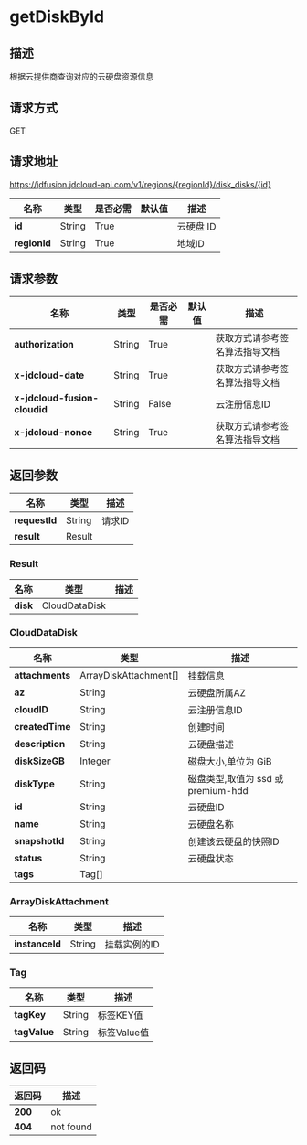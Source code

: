# getDiskById


## 描述
根据云提供商查询对应的云硬盘资源信息

## 请求方式
GET

## 请求地址
https://jdfusion.jdcloud-api.com/v1/regions/{regionId}/disk_disks/{id}

|名称|类型|是否必需|默认值|描述|
|---|---|---|---|---|
|**id**|String|True| |云硬盘 ID|
|**regionId**|String|True| |地域ID|

## 请求参数
|名称|类型|是否必需|默认值|描述|
|---|---|---|---|---|
|**authorization**|String|True| |获取方式请参考签名算法指导文档|
|**x-jdcloud-date**|String|True| |获取方式请参考签名算法指导文档|
|**x-jdcloud-fusion-cloudid**|String|False| |云注册信息ID|
|**x-jdcloud-nonce**|String|True| |获取方式请参考签名算法指导文档|


## 返回参数
|名称|类型|描述|
|---|---|---|
|**requestId**|String|请求ID|
|**result**|Result| |

### Result
|名称|类型|描述|
|---|---|---|
|**disk**|CloudDataDisk| |
### CloudDataDisk
|名称|类型|描述|
|---|---|---|
|**attachments**|ArrayDiskAttachment[]|挂载信息|
|**az**|String|云硬盘所属AZ|
|**cloudID**|String|云注册信息ID|
|**createdTime**|String|创建时间|
|**description**|String|云硬盘描述|
|**diskSizeGB**|Integer|磁盘大小,单位为 GiB|
|**diskType**|String|磁盘类型,取值为 ssd 或 premium-hdd|
|**id**|String|云硬盘ID|
|**name**|String|云硬盘名称|
|**snapshotId**|String|创建该云硬盘的快照ID|
|**status**|String|云硬盘状态|
|**tags**|Tag[]| |
### ArrayDiskAttachment
|名称|类型|描述|
|---|---|---|
|**instanceId**|String|挂载实例的ID|
### Tag
|名称|类型|描述|
|---|---|---|
|**tagKey**|String|标签KEY值|
|**tagValue**|String|标签Value值|

## 返回码
|返回码|描述|
|---|---|
|**200**|ok|
|**404**|not found|
